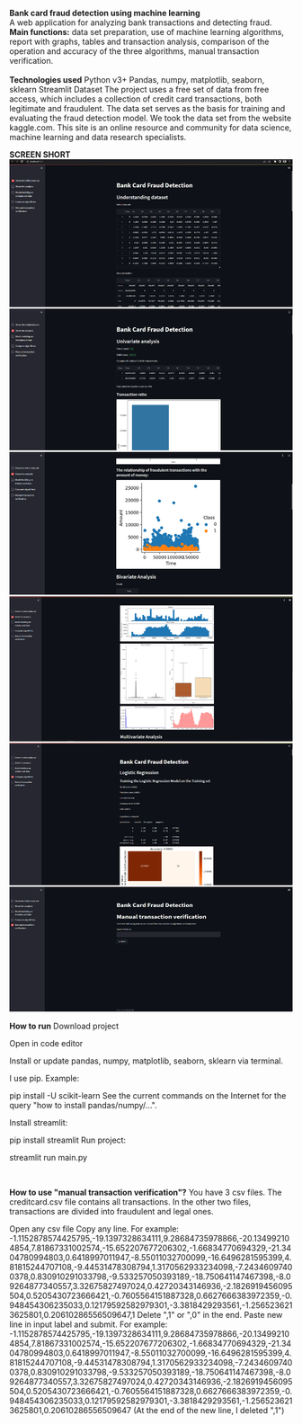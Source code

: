 **Bank card fraud detection using machine learning<br>**
A web application for analyzing bank transactions and detecting fraud.
**Main functions:**
data set preparation,
use of machine learning algorithms,
report with graphs, tables and transaction analysis,
comparison of the operation and accuracy of the three algorithms,
manual transaction verification.
<br>
<br>
**Technologies used**
Python v3+
Pandas, numpy, matplotlib, seaborn, sklearn
Streamlit
Dataset
The project uses a free set of data from free access, which includes a collection of credit card transactions, both legitimate and fraudulent. The data set serves as the basis for training and evaluating the fraud detection model. We took the data set from the website kaggle.com. This site is an online resource and community for data science, machine learning and data research specialists.
<br>

**SCREEN SHORT**
![ScreenShort 1](https://github.com/Rajatkapoor01/CodeClause__Credit-Card-Fraud-Detection/blob/main/SShort/SS1.png)
![ScreenShort 2](https://github.com/Rajatkapoor01/CodeClause__Credit-Card-Fraud-Detection/blob/main/SShort/SS2.png)
![ScreenShort 3](https://github.com/Rajatkapoor01/CodeClause__Credit-Card-Fraud-Detection/blob/main/SShort/SS3.png)
![ScreenShort 4](https://github.com/Rajatkapoor01/CodeClause__Credit-Card-Fraud-Detection/blob/main/SShort/SS4.png)
![ScreenShort 5](https://github.com/Rajatkapoor01/CodeClause__Credit-Card-Fraud-Detection/blob/main/SShort/SS5.png)
![ScreenShort 6](https://github.com/Rajatkapoor01/CodeClause__Credit-Card-Fraud-Detection/blob/main/SShort/SS6.png)

**How to run**
Download project

Open in code editor

Install or update pandas, numpy, matplotlib, seaborn, sklearn via terminal.

I use pip. Example:

pip install -U scikit-learn
See the current commands on the Internet for the query "how to install pandas/numpy/...".

Install streamlit:

pip install streamlit
Run project:

streamlit run main.py

<br>

**How to use "manual transaction verification"?**
You have 3 csv files. The creditcard.csv file contains all transactions. In the other two files, transactions are divided into fraudulent and legal ones.

Open any csv file
Copy any line. For example: -1.1152878574425795,-19.1397328634111,9.28684735978866,-20.134992104854,7.81867331002574,-15.652207677206302,-1.66834770694329,-21.3404780994803,0.6418997011947,-8.55011032700099,-16.6496281595399,4.81815244707108,-9.44531478308794,1.3170562933234098,-7.24346097400378,0.830910291033798,-9.533257050393189,-18.750641147467398,-8.09264877340557,3.32675827497024,0.42720343146936,-2.1826919456095504,0.5205430723666421,-0.7605564151887328,0.6627666383972359,-0.948454306235033,0.12179592582979301,-3.3818429293561,-1.2565236213625801,0.20610286556509647,1
Delete ",1" or ",0" in the end.
Paste new line in input label and submit. For example: -1.1152878574425795,-19.1397328634111,9.28684735978866,-20.134992104854,7.81867331002574,-15.652207677206302,-1.66834770694329,-21.3404780994803,0.6418997011947,-8.55011032700099,-16.6496281595399,4.81815244707108,-9.44531478308794,1.3170562933234098,-7.24346097400378,0.830910291033798,-9.533257050393189,-18.750641147467398,-8.09264877340557,3.32675827497024,0.42720343146936,-2.1826919456095504,0.5205430723666421,-0.7605564151887328,0.6627666383972359,-0.948454306235033,0.12179592582979301,-3.3818429293561,-1.2565236213625801,0.20610286556509647 (At the end of the new line, I deleted ",1")
<br>

